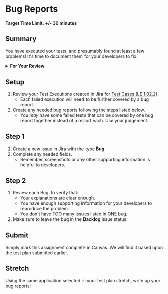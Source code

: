 # Bug Reports

#### Target Time Limit: +/- 30 minutes

## Summary

You have executed your tests, and presumably found at least a few problems! It's
time to document them for your developers to fix.

<details> <summary> <strong> For Your Review </strong> </summary>

If you're feeling uncertain on where to start in this project, look over the
following:

- Skills Practice:
  - [Complete a Test Plan](./sp1.02.1.md)
  - [Write a Test](./sp1.02.2.md)
  - [Report a Bug](./sp1.02.3.md)

</details>

## Setup

1. Review your Test Executions created in Jira for
   [Test Cases (LE 1.02.2)](./le1.02.2.md).
   - Each failed execution will need to be further covered by a bug report.
2. Create any needed bug reports following the steps listed below.
   - You _may_ have some failed tests that can be covered by one bug report
     together instead of a report each. Use your judgement.

## Step 1

1. Create a new issue in Jira with the type **Bug**.
1. Complete any needed fields.
   - Remember, screenshots or any other supporting information is helpful to
     developers.

## Step 2

1. Review each Bug, to verify that:
   - Your explanations are clear enough.
   - You have enough supporting information for your developers to reproduce the
     problem.
   - You don't have TOO many issues listed in ONE bug.
1. Make sure to leave the bug in the **Backlog** issue status.

## Submit

Simply mark this assignment complete in Canvas. We will find it based upon the
test plan submitted earlier.

## Stretch

Using the same application selected in your test plan stretch, write up your bug
reports!
